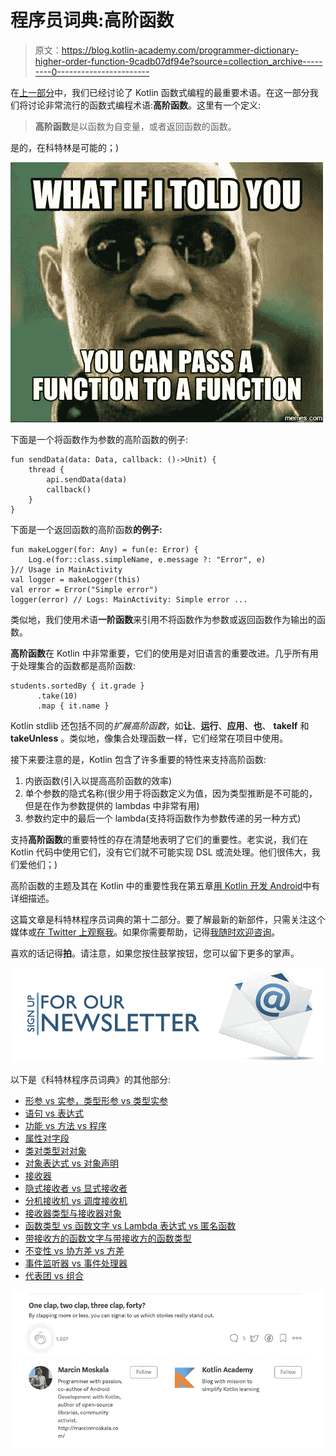 # 程序员词典:高阶函数

> 原文：<https://blog.kotlin-academy.com/programmer-dictionary-higher-order-function-9cadb07df94e?source=collection_archive---------0----------------------->

在[上一部分](/kotlin-programmer-dictionary-function-type-vs-function-literal-vs-lambda-expression-vs-anonymous-edc97e8873e)中，我们已经讨论了 Kotlin 函数式编程的最重要术语。在这一部分我们将讨论非常流行的函数式编程术语:**高阶函数**。这里有一个定义:

> **高阶函数**是以函数为自变量，或者返回函数的函数。

是的，在科特林是可能的；)

![](img/8b2f12008ad0dd6d801f2bcb856a5823.png)

下面是一个将函数作为参数的高阶函数的例子:

```
fun sendData(data: Data, callback: ()->Unit) {
    thread {
        api.sendData(data)
        callback()
    }
}
```

下面是一个返回函数的高阶函数**的例子:**

```
fun makeLogger(for: Any) = fun(e: Error) { 
    Log.e(for::class.simpleName, e.message ?: "Error", e) 
}// Usage in MainActivity
val logger = makeLogger(this)
val error = Error("Simple error")
logger(error) // Logs: MainActivity: Simple error ...
```

类似地，我们使用术语**一阶函数**来引用不将函数作为参数或返回函数作为输出的函数。

**高阶函数**在 Kotlin 中非常重要，它们的使用是对旧语言的重要改进。几乎所有用于处理集合的函数都是高阶函数:

```
students.sortedBy { it.grade }
      .take(10)
      .map { it.name }
```

Kotlin stdlib 还包括不同的*扩展高阶函数*，如**让**、**运行**、**应用**、**也**、 **takeIf** 和 **takeUnless** 。类似地，像集合处理函数一样，它们经常在项目中使用。

接下来要注意的是，Kotlin 包含了许多重要的特性来支持高阶函数:

1.  内嵌函数(引入以提高高阶函数的效率)
2.  单个参数的隐式名称(很少用于将函数定义为值，因为类型推断是不可能的，但是在作为参数提供的 lambdas 中非常有用)
3.  参数约定中的最后一个 lambda(支持将函数作为参数传递的另一种方式)

支持**高阶函数**的重要特性的存在清楚地表明了它们的重要性。老实说，我们在 Kotlin 代码中使用它们，没有它们就不可能实现 DSL 或流处理。他们很伟大，我们爱他们；)

高阶函数的主题及其在 Kotlin 中的重要性我在第五章[用 Kotlin 开发 Android](https://www.packtpub.com/application-development/android-development-kotlin)中有详细描述。

这篇文章是科特林程序员词典的第十二部分。要了解最新的新部件，只需关注这个媒体或[在 Twitter 上观察我](https://twitter.com/marcinmoskala)。如果你需要帮助，记得[我随时欢迎咨询](https://medium.com/@marcinmoskala/ive-just-opened-up-for-online-consultations-640349aaba55)。

喜欢的话记得**拍**。请注意，如果您按住鼓掌按钮，您可以留下更多的掌声。

[![](img/5ce68714efe3efc036e06786166954ff.png)](http://eepurl.com/diMmGv)

以下是《科特林程序员词典》的其他部分:

*   [形参 vs 实参，类型形参 vs 类型实参](https://medium.com/kotlin-academy/programmer-dictionary-parameter-vs-argument-type-parameter-vs-type-argument-b965d2cc6929)
*   [语句 vs 表达式](https://medium.com/kotlin-academy/kotlin-programmer-dictionary-statement-vs-expression-e6743ba1aaa0)
*   [功能 vs 方法 vs 程序](https://medium.com/kotlin-academy/kotlin-programmer-dictionary-function-vs-method-vs-procedure-c0216642ee87)
*   [属性对字段](/kotlin-programmer-dictionary-field-vs-property-30ab7ef70531)
*   [类对类型对对象](/programmer-dictionary-class-vs-type-vs-object-e6d1f74d1e2e)
*   [对象表达式 vs 对象声明](/kotlin-programmer-dictionary-object-expression-vs-object-declaration-791b183ad16b)
*   [接收器](/programmer-dictionary-receiver-b085b1620890)
*   [隐式接收者 vs 显式接收者](/programmer-dictionary-implicit-receiver-vs-explicit-receiver-da638de31f3c)
*   [分机接收机 vs 调度接收机](/programmer-dictionary-extension-receiver-vs-dispatch-receiver-cd154e57e277)
*   [接收器类型与接收器对象](/programmer-dictionary-receiver-type-vs-receiver-object-575d2705ddd9)
*   [函数类型 vs 函数文字 vs Lambda 表达式 vs 匿名函数](/kotlin-programmer-dictionary-function-type-vs-function-literal-vs-lambda-expression-vs-anonymous-edc97e8873e)
*   [带接收方的函数文字与带接收方的函数类型](/programmer-dictionary-function-literal-with-receiver-vs-function-type-with-receiver-cc21dba0f4ff)
*   [不变性 vs 协方差 vs 方差](/kotlin-generics-variance-modifiers-36b82c7caa39)
*   [事件监听器 vs 事件处理器](/programmer-dictionary-event-listener-vs-event-handler-305c667d0e3c)
*   [代表团 vs 组合](/programmer-dictionary-delegation-vs-composition-3025d9e8ae3d)

![](img/f36a792ac0eb95fc577e6f4125dba956.png)